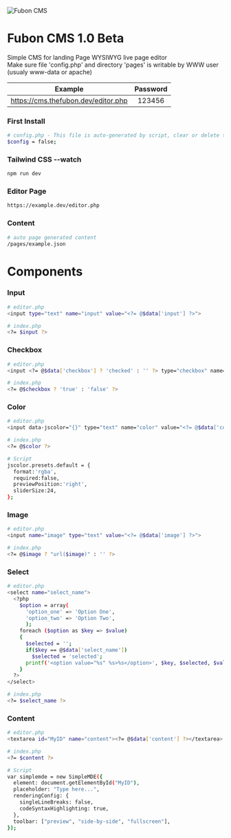 ![Fubon CMS](https://user-images.githubusercontent.com/43171309/143860511-ecdfd61b-9220-492e-baa6-7259bb6bcfbe.png)

Fubon CMS 1.0 Beta
==================

Simple CMS for landing Page WYSIWYG live page editor<br>
Make sure file 'config.php' and directory 'pages' is writable by WWW user (usualy www-data or apache)

| Example | Password |
|:---:|:---:|
| https://cms.thefubon.dev/editor.php | 123456 |

### First Install
```bash
# config.php - This file is auto-generated by script, clear or delete this file to reset password.
$config	= false;
```

### Tailwind CSS --watch

```bash
npm run dev
```
### Editor Page
```bash
https://example.dev/editor.php
```

### Content
```bash
# auto page generated content
/pages/example.json
```

# Components

### Input
```bash
# editor.php
<input type="text" name="input" value="<?= @$data['input'] ?>">

# index.php
<?= $input ?>
```

### Checkbox
```bash
# editor.php
<input <?= @$data['checkbox'] ? 'checked' : '' ?> type="checkbox" name="checkbox" value="1" />

# index.php
<?= @$checkbox ? 'true' : 'false' ?>
```

### Color
```bash
# editor.php
<input data-jscolor="{}" type="text" name="color" value="<?= @$data['color'] ?>">

# index.php
<?= @$color ?>

# Script
jscolor.presets.default = {
  format:'rgba',
  required:false,
  previewPosition:'right',
  sliderSize:24,
};
```


### Image
```bash
# editor.php
<input name="image" type="text" value="<?= @$data['image'] ?>">

# index.php
<?= @$image ? "url($image)" : '' ?>
```

### Select
```bash
# editor.php
<select name="select_name">
  <?php
    $option = array(
      'option_one' => 'Option One',
      'option_two' => 'Option Two',
      );
    foreach ($option as $key => $value)
    {
      $selected	= '';
      if($key == @$data['select_name'])
        $selected = 'selected';
      printf('<option value="%s" %s>%s</option>', $key, $selected, $value);
    }
  ?>
</select>

# index.php
<?= $select_name ?>
```

### Content
```bash
# editor.php
<textarea id="MyID" name="content"><?= @$data['content'] ?></textarea>

# index.php
<?= $content ?>

# Script
var simplemde = new SimpleMDE({
  element: document.getElementById("MyID"),
  placeholder: "Type here...",
  renderingConfig: {
    singleLineBreaks: false,
    codeSyntaxHighlighting: true,
  },
  toolbar: ["preview", "side-by-side", "fullscreen"],
});
```
